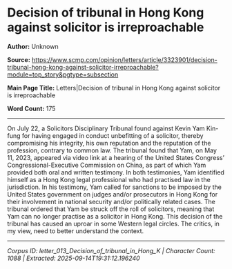 # Decision of tribunal in Hong Kong against solicitor is irreproachable

**Author:** Unknown

**Source:** https://www.scmp.com/opinion/letters/article/3323901/decision-tribunal-hong-kong-against-solicitor-irreproachable?module=top_story&pgtype=subsection

**Main Page Title:** Letters|Decision of tribunal in Hong Kong against solicitor is irreproachable

**Word Count:** 175

---

On July 22, a Solicitors Disciplinary Tribunal found against Kevin Yam Kin-fung for having engaged in conduct unbefitting of a solicitor, thereby compromising his integrity, his own reputation and the reputation of the profession, contrary to common law.
The tribunal found that Yam, on May 11, 2023, appeared via video link at a hearing of the United States Congress’ Congressional-Executive Commission on China, as part of which Yam provided both oral and written testimony. In both testimonies, Yam identified himself as a Hong Kong legal professional who had practised law in the jurisdiction. In his testimony, Yam called for sanctions to be imposed by the United States government on judges and/or prosecutors in Hong Kong for their involvement in national security and/or politically related cases.
The tribunal ordered that Yam be struck off the roll of solicitors, meaning that Yam can no longer practise as a solicitor in Hong Kong.
This decision of the tribunal has caused an uproar in some Western legal circles. The critics, in my view, need to better understand the context.

---

*Corpus ID: letter_013_Decision_of_tribunal_in_Hong_K | Character Count: 1088 | Extracted: 2025-09-14T19:31:12.196240*
